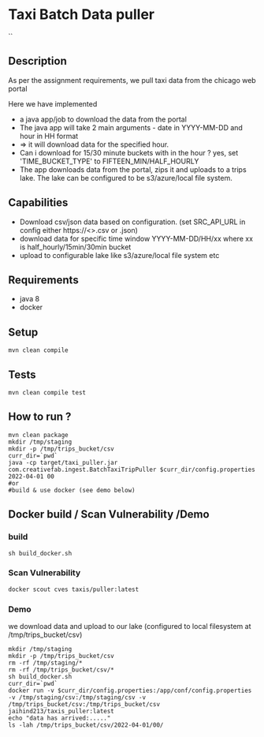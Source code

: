 # Taxi Batch Data puller
``
## Description

As per the assignment requirements, we pull taxi data from the chicago web portal

Here we have implemented

*  a java app/job to download the data from the portal
*  The java app will take 2 main arguments - date in YYYY-MM-DD and hour in HH format
*  => it will download data for the specified hour.
*  Can i download for 15/30 minute buckets with in the hour ? yes, set 'TIME_BUCKET_TYPE' to FIFTEEN_MIN/HALF_HOURLY
* The app downloads data from the portal, zips it and uploads to a trips lake. The lake can be configured to be s3/azure/local file system.

## Capabilities

* Download csv/json data based on configuration. (set SRC_API_URL in config either https://<>.csv or .json)
* download data for specific time window YYYY-MM-DD/HH/xx where xx is half_hourly/15min/30min bucket
* upload to configurable lake like s3/azure/local file system etc

## Requirements
* java 8
* docker

## Setup
```
mvn clean compile
```

## Tests

```
mvn clean compile test
```

## How to run ?

```
mvn clean package
mkdir /tmp/staging
mkdir -p /tmp/trips_bucket/csv
curr_dir=`pwd`
java -cp target/taxi_puller.jar com.creativefab.ingest.BatchTaxiTripPuller $curr_dir/config.properties 2022-04-01 00
#or
#build & use docker (see demo below)
```

## Docker build  / Scan Vulnerability /Demo

### build
```
sh build_docker.sh
```

### Scan Vulnerability
```
docker scout cves taxis/puller:latest
```

### Demo
we download data and upload to our lake (configured to local filesystem at /tmp/trips_bucket/csv)
```
mkdir /tmp/staging
mkdir -p /tmp/trips_bucket/csv
rm -rf /tmp/staging/*
rm -rf /tmp/trips_bucket/csv/*
sh build_docker.sh
curr_dir=`pwd`
docker run -v $curr_dir/config.properties:/app/conf/config.properties -v /tmp/staging/csv:/tmp/staging/csv -v /tmp/trips_bucket/csv:/tmp/trips_bucket/csv  jaihind213/taxis_puller:latest
echo "data has arrived:....."
ls -lah /tmp/trips_bucket/csv/2022-04-01/00/
```

